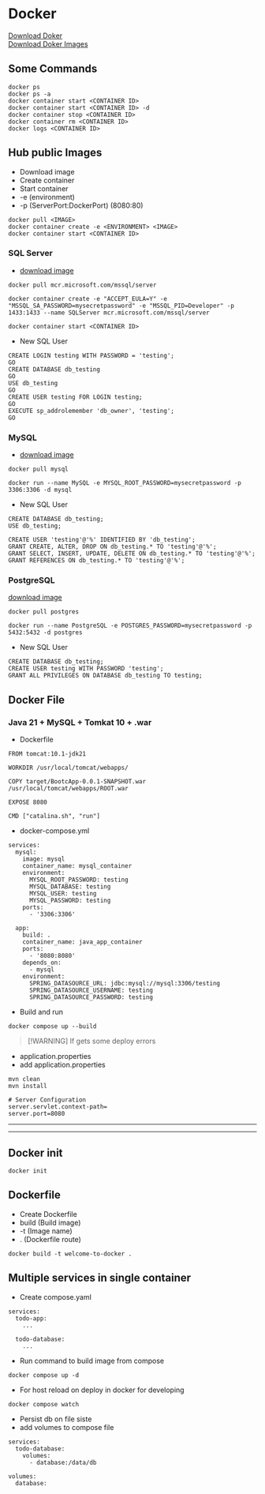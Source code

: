 # Docker

[Download Doker](https://docs.docker.com/) <br>
[Download Doker Images](https://hub.docker.com/)

## Some Commands
```
docker ps
docker ps -a
docker container start <CONTAINER ID>
docker container start <CONTAINER ID> -d
docker container stop <CONTAINER ID>
docker container rm <CONTAINER ID>
docker logs <CONTAINER ID>
```

## Hub public Images
* Download image
* Create container
* Start container
* -e (environment)
* -p (ServerPort:DockerPort) (8080:80)
```
docker pull <IMAGE>
docker container create -e <ENVIRONMENT> <IMAGE>
docker container start <CONTAINER ID>
```

### SQL Server
* [download image](https://hub.docker.com/r/microsoft/mssql-server)
```
docker pull mcr.microsoft.com/mssql/server 

docker container create -e "ACCEPT_EULA=Y" -e "MSSQL_SA_PASSWORD=mysecretpassword" -e "MSSQL_PID=Developer" -p 1433:1433 --name SQLServer mcr.microsoft.com/mssql/server

docker container start <CONTAINER ID>
```
* New SQL User
```
CREATE LOGIN testing WITH PASSWORD = 'testing';
GO
CREATE DATABASE db_testing
GO
USE db_testing
GO
CREATE USER testing FOR LOGIN testing;
GO
EXECUTE sp_addrolemember 'db_owner', 'testing';
GO
```

### MySQL
* [download image](https://hub.docker.com/_/mysql)
```
docker pull mysql

docker run --name MySQL -e MYSQL_ROOT_PASSWORD=mysecretpassword -p 3306:3306 -d mysql
```
* New SQL User
```
CREATE DATABASE db_testing;
USE db_testing;

CREATE USER 'testing'@'%' IDENTIFIED BY 'db_testing';
GRANT CREATE, ALTER, DROP ON db_testing.* TO 'testing'@'%';
GRANT SELECT, INSERT, UPDATE, DELETE ON db_testing.* TO 'testing'@'%';
GRANT REFERENCES ON db_testing.* TO 'testing'@'%';
```

### PostgreSQL
[download image](https://hub.docker.com/_/postgres)
```
docker pull postgres

docker run --name PostgreSQL -e POSTGRES_PASSWORD=mysecretpassword -p 5432:5432 -d postgres
```
* New SQL User
```
CREATE DATABASE db_testing;
CREATE USER testing WITH PASSWORD 'testing';
GRANT ALL PRIVILEGES ON DATABASE db_testing TO testing;
```

## Docker File

### Java 21 + MySQL + Tomkat 10 + .war
* Dockerfile
```
FROM tomcat:10.1-jdk21

WORKDIR /usr/local/tomcat/webapps/

COPY target/BootcApp-0.0.1-SNAPSHOT.war /usr/local/tomcat/webapps/ROOT.war

EXPOSE 8080

CMD ["catalina.sh", "run"]
```
* docker-compose.yml
```
services:
  mysql:
    image: mysql
    container_name: mysql_container
    environment:
      MYSQL_ROOT_PASSWORD: testing
      MYSQL_DATABASE: testing
      MYSQL_USER: testing
      MYSQL_PASSWORD: testing
    ports:
      - '3306:3306'

  app:
    build: .
    container_name: java_app_container
    ports:
      - '8080:8080'
    depends_on:
      - mysql
    environment:
      SPRING_DATASOURCE_URL: jdbc:mysql://mysql:3306/testing
      SPRING_DATASOURCE_USERNAME: testing
      SPRING_DATASOURCE_PASSWORD: testing
```

* Build and run
```
docker compose up --build
```
> [!WARNING] If gets some deploy errors
* application.properties 
* add application.properties
```
mvn clean
mvn install

# Server Configuration
server.servlet.context-path=
server.port=8080
```



<hr>
<hr>

## Docker init
```
docker init
```

## Dockerfile
* Create Dockerfile
* build (Build image) 
* -t (Image name)
* . (Dockerfile route)
```
docker build -t welcome-to-docker .
```

## Multiple services in single container
* Create compose.yaml
```
services:
  todo-app:
    ...

  todo-database:
    ...
```
* Run command to build image from compose
```
docker compose up -d
```
* For host reload on deploy in docker for developing
```
docker compose watch
```
* Persist db on file siste
* add volumes to compose file
```
services:
  todo-database:
    volumes: 
      - database:/data/db

volumes:
  database:
```
